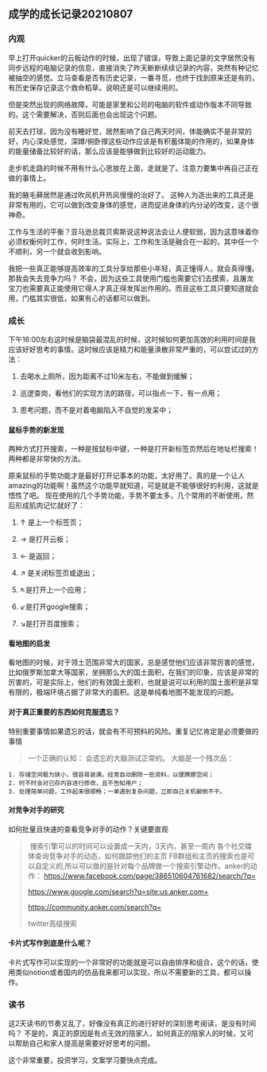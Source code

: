 ## 成学的成长记录20210807	

### 内观

早上打开quicker的云板动作的时候，出现了错误，导致上面记录的文字居然没有同步远程的电脑记录的信息，直接消失了昨天断断续续记录的内容，突然有种记忆被抽空的感觉。立马查看是否有历史记录，一番寻觅，也终于找到原来还是有的，有历史保存记录这个救命稻草。说明还是可以继续用的。

但是突然出现的网络故障，可能是家里和公司的电脑的软件或动作版本不同导致的。这个需要解决，否则后面也会出现这个问题。

前天去打球，因为没有睡好觉，居然影响了自己两天时间，体能确实不是非常的好，内心深处感觉，深蹲/俯卧撑这些动作应该是有积蓄体能的作用的，如果身体的能量储备比较好的话，那么应该是能够做到比较好的运动能力。

走步机走路的时候不用有什么心思放在上面，走就是了。注意力要集中再自己正在做的事情上。

我的腋毛藓居然是通过吹风机开热风慢慢的治好了。 这种人为造出来的工具还是非常有用的，它可以做到改变身体的感觉，进而促进身体的内分泌的改变，这个很神奇。

工作与生活的平衡？亚马逊总裁贝索斯说这种说法会让人便软弱，因为这意味着你必须权衡何时工作，何时生活。实际上，工作和生活是融合在一起的，其中任一个不顺利，另一个就会收到影响。

我把一些真正能够提高效率的工具分享给那些小年轻，真正懂得人，就会真得懂。那我会失去竞争力吗？ 不会，因为这些工具使用门槛也需要它们去摸索，且屠龙宝刀也需要真正能使用它得人才真正得发挥出作用的。而且这些工具只要知道就会用，门槛其实很低，如果有心的话都可以做到。

### 成长

下午16:00左右这时候是脑袋最混乱的时候，这时候如何更加高效的利用时间是我应该好好思考的事情。这时候应该是精力和能量涣散非常严重的，可以尝试过的方法：

1. 去喝水上厕所，因为距离不过10米左右，不能做到缓解；

2. 巡逻查岗，看他们的实现方法的路径，可以指点一下，有一点用；
3. 思考问题，而不是对着电脑陷入不自觉的发呆中；

#### 鼠标手势的新发现

两种方式打开搜索，一种是按鼠标中键，一种是打开新标签页然后在地址栏搜索！两种都是非常快的方法。

原来鼠标的手势功能才是最好打开记事本的功能，太好用了。真的是一个让人amazing的功能啊！虽然这个功能早就知道，可是就是不能够很好的利用，这就是悟性了吧。
现在使用的几个手势功能，手势不要太多，几个常用的不断使用，然后形成肌肉记忆就好了：

1. ↑  是上一个标签页；

2. → 是打开云板；
3. ← 是返回；
4. ↗ 是关闭标签页或退出；
5. ↖是打开上一个应用；
6. ↙是打开google搜索；
7. ↘是打开百度搜索；

#### 看地图的启发

看地图的时候，对于领土范围非常大的国家，总是感觉他们应该非常厉害的感觉，比如俄罗斯加拿大等国家，坐拥那么大的国土面积，在我们的印象，应该是非常的厉害的，可是实际上，他们的有效国土面积，也就是说可以利用的国土面积是非常有限的，极端环境占据了非常大的面积。这是单纯看地图不能发现的问题。

#### 对于真正重要的东西如何克服遗忘？
特别重要事情如果遗忘的话，就会有不可预料的风险。重复记忆肯定是必须要做的事情

> 一个正确的认知：
> 会遗忘的大脑测试正常的。
> 大脑是一个残次品：

	1. 存储空间极为狭小，很容易装满，经常自动删除一些资料，以便腾挪空间；
	2. 时不时会对已存内容进行修改，且不告知用户；
	3. 处理简单问题，工作起来很顺畅；一单遇到复杂问题，立即自己关机躺倒不干。

#### 对竞争对手的研究

如何批量且快速的查看竞争对手的动作？关键要直观

> ​	搜索引擎可以的时间可以设置成一天内，3天内，甚至一周内
> ​	各个社交媒体查询竞争对手的动态，如何跟踪他们的主页
> ​	FB群组和主页的搜索也是可以自定义的,所以可以做的是针对每个品牌做一个搜索引擎动作。
> ​		anker的动作：
> https://www.facebook.com/page/386510604761682/search/?q=
>
> https://www.google.com/search?q=site:us.anker.com+
>
> https://community.anker.com/search?q=
>
> twitter高级搜索

#### 卡片式写作到底是什么呢？

卡片式写作可以实现的一个非常好的功能就是可以自由排序和组合，这个的话，使用类似notion或者国内的仿品我来都可以实现，所以不需要新的工具，都可以操作。

### 读书

这2天读书的节奏又乱了，好像没有真正的进行好好的深刻思考阅读，是没有时间吗？ 不是的，真正的原因是有点无效的陪家人，如何真正的陪家人的时候，又可以帮助自己和家人提高是需要好好思考的问题。

这个非常重要，投资学习，文案学习要快点完成。

